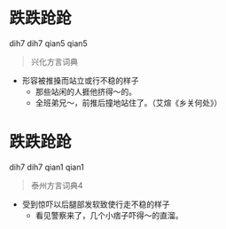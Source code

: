 # 跌跌跄跄
dih7 dih7 qian5 qian5
> 兴化方言词典
- 形容被推搡而站立或行不稳的样子
  - 那些站闲的人捱他挤得～的。
  - 全班弟兄～，前推后撞地站住了。（艾煊《乡关何处》）

# 跌跌跄跄
dih7 dih7 qian1 qian1
> 泰州方言词典4
- 受到惊吓以后腿部发软致使行走不稳的样子
  - 看见警察来了，几个小痞子吓得～的直溜。
